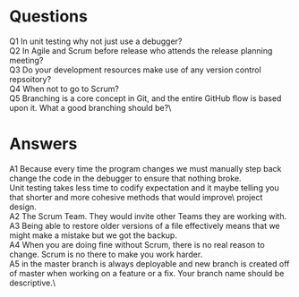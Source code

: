 # Questions
Q1 In unit testing why not just use a debugger?\
Q2 In Agile and Scrum before release who attends the release planning meeting?\
Q3 Do your development resources make use of any version control repsoitory?\
Q4 When not to go to Scrum?\
Q5 Branching is a core concept in Git, and the entire GitHub flow is based upon it. What a good branching should be?\
# Answers
A1 Because every time the program changes we must manually step back change the code in the debugger to ensure that nothing broke.\
    Unit testing takes less time to codify expectation and it maybe telling you that shorter and more cohesive methods that would improve\ project design.\
A2 The Scrum Team. They would invite other Teams they are working with.\
A3 Being able to restore older versions of a file effectively means that we might make a mistake but we got the backup.\
A4 When you are doing fine without Scrum, there is no real reason to change. Scrum is no there to make you work harder.\
A5 in the master branch is always deployable and new branch is created off of master when working on a feature or a fix. Your branch name should be descriptive.\


 








